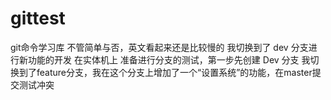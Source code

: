 # gittest
git命令学习库
不管简单与否，英文看起来还是比较慢的
我切换到了 dev 分支进行新功能的开发 在实体机上
准备进行分支的测试，第一步先创建 Dev 分支
我切换到了feature分支，我在这个分支上增加了一个“设置系统”的功能，在master提交测试冲突